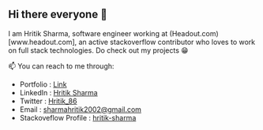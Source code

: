 <h2>Hi there everyone 👋</h2>
I am Hritik Sharma, software engineer working at (Headout.com)[www.headout.com], an active stackoverflow contributor who loves to work on full stack technologies. Do check out my projects 😁

📫 You can reach to me through:

- Portfolio : <a href="https://hritiksharma.in">Link</a>
- LinkedIn : <a href="https://linkedin.com/in/hritik2002">Hritik Sharma</a>
- Twitter : <a href="https://twitter.com/Hritik_86">Hritik_86</a>
- Email : sharmahritik2002@gmail.com
- Stackoveflow Profile : <a href="https://stackoverflow.com/users/15116207/hritik-sharma">hritik-sharma</a>
